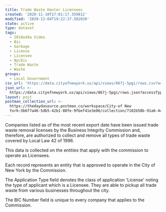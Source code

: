 ```yaml
---
title: Trade Waste Hauler Licensees
created: '2020-11-10T17:01:17.359812'
modified: '2020-12-04T19:22:37.502020'
state: active
type: dataset
tags:
  - 2018od4a Video
  - Bic
  - Garbage
  - License
  - Licensee
  - Nycbic
  - Trade Waste
  - Waste
groups:
  - Local Government
csv_url: 'https://data.cityofnewyork.us/api/views/867j-5pgi/rows.csv?accessType=DOWNLOAD'
json_url: >-
  https://data.cityofnewyork.us/api/views/867j-5pgi/rows.json?accessType=DOWNLOAD
layout: post
postman_collection_url: >-
  https://thedaydasource.postman.co/workspace/City-of New
  York~3b6f7a46-5db5-42b1-80fe-9fbef41e3e06/collection/7102b58b-91a6-4c94-b468-7fbed69e1bd5
---
```

Companies listed as of the most recent export date have been issued trade waste removal licenses by the Business Integrity Commission and, therefore, are authorized to collect and remove all types of trade waste covered by Local Law 42 of 1996.

This data is collected on the entities that apply with the commission to operate as Licensees. 

Each record represents an entity that is approved to operate in the City of New York by the Commission. 

The  Application Type field denotes the class of application 'License'  noting the type of applicant which is a Licensee. They are able to pickup all trade waste from various businesses throughout the city.

The BIC Number field is unique to every company that applies to the Commission.
